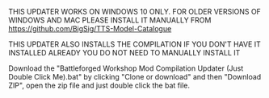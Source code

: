 THIS UPDATER WORKS ON WINDOWS 10 ONLY. FOR OLDER VERSIONS OF WINDOWS AND MAC PLEASE INSTALL IT MANUALLY FROM https://github.com/BigSig/TTS-Model-Catalogue

THIS UPDATER ALSO INSTALLS THE COMPILATION IF YOU DON'T HAVE IT INSTALLED ALREADY YOU DO NOT NEED TO MANUALLY INSTALL IT

Download the "Battleforged Workshop Mod Compilation Updater (Just Double Click Me).bat" by clicking "Clone or download" and then "Download ZIP", open the zip file and just double click the bat file.